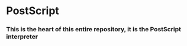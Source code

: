 # PostScript

### This is the heart of this entire repository, it **is** the PostScript interpreter


